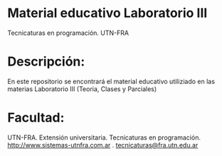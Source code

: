 # Material educativo Laboratorio III

Tecnicaturas en programación. UTN-FRA

# Descripción:
En este repositorio se encontrará el material educativo utiliziado en las materias Laboratorio III (Teoria, Clases y Parciales)

# Facultad:
UTN-FRA. Extensión universitaria. Tecnicaturas en programación. http://www.sistemas-utnfra.com.ar .
tecnicaturas@fra.utn.edu.ar
